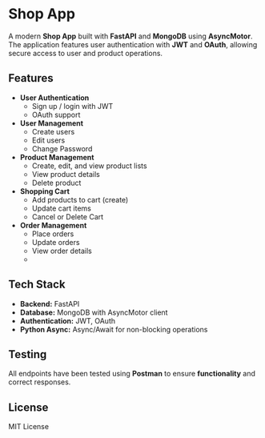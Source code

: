 # Shop App

A modern **Shop App** built with **FastAPI** and **MongoDB** using **AsyncMotor**. The application features user authentication with **JWT** and **OAuth**, allowing secure access to user and product operations.

## Features

- **User Authentication**
  - Sign up / login with JWT
  - OAuth support
- **User Management**
  - Create users
  - Edit users
  - Change Password
- **Product Management**
  - Create, edit, and view product lists
  - View product details
  - Delete product
- **Shopping Cart**
  - Add products to cart (create)
  - Update cart items
  - Cancel or Delete Cart
- **Order Management**
  - Place orders
  - Update orders
  - View order details
  - 
## Tech Stack

- **Backend:** FastAPI  
- **Database:** MongoDB with AsyncMotor client  
- **Authentication:** JWT, OAuth  
- **Python Async:** Async/Await for non-blocking operations

## Testing

All endpoints have been tested using **Postman** to ensure **functionality** and correct responses.

## License

MIT License

